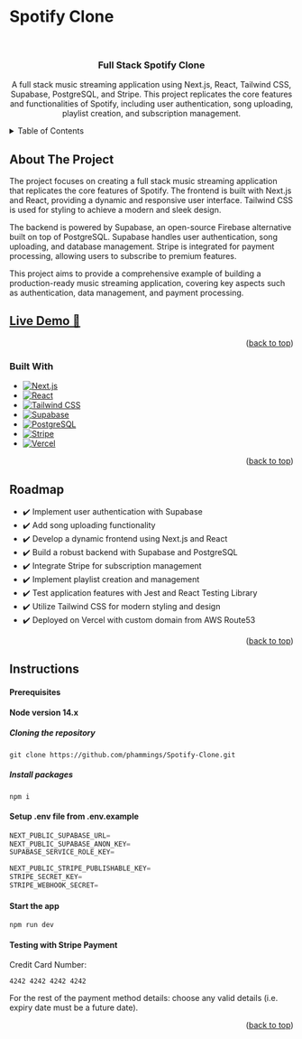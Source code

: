 # Spotify Clone
<a name="readme-top"></a>
<!-- PROJECT LOGO -->
<br />
<div align="center">

<h3 align="center">Full Stack Spotify Clone</h3>

  <p align="center">
    A full stack music streaming application using Next.js, React, Tailwind CSS, Supabase, PostgreSQL, and Stripe. This project replicates the core features and functionalities of Spotify, including user authentication, song uploading, playlist creation, and subscription management.
  </p>
</div>


<!-- TABLE OF CONTENTS -->
<details>
  <summary>Table of Contents</summary>
  <ol>
    <li>
      <a href="#about-the-project">About The Project</a>
      <ul>
        <li><a href="#built-with">Built With</a></li>
      </ul>
    </li>
    <li><a href="#roadmap">Roadmap</a></li>
    <li><a href="#instructions">Instructions</a></li>
  </ol>
</details>


<!-- ABOUT THE PROJECT -->
## About The Project

The project focuses on creating a full stack music streaming application that replicates the core features of Spotify. The frontend is built with Next.js and React, providing a dynamic and responsive user interface. Tailwind CSS is used for styling to achieve a modern and sleek design.

The backend is powered by Supabase, an open-source Firebase alternative built on top of PostgreSQL. Supabase handles user authentication, song uploading, and database management. Stripe is integrated for payment processing, allowing users to subscribe to premium features.

This project aims to provide a comprehensive example of building a production-ready music streaming application, covering key aspects such as authentication, data management, and payment processing.

## [Live Demo 🔗](spotify.ryanlepham.com)

<p align="right">(<a href="#readme-top">back to top</a>)</p>



### Built With

* [![Next.js][Next.js]][Next.js-url]
* [![React][React]][React-url]
* [![Tailwind CSS][Tailwind CSS]][Tailwind CSS-url]
* [![Supabase][Supabase]][Supabase-url]
* [![PostgreSQL][PostgreSQL]][PostgreSQL-url]
* [![Stripe][Stripe]][Stripe-url]
* [![Vercel][Vercel]][Vercel-url]


<p align="right">(<a href="#readme-top">back to top</a>)</p>

<!-- ROADMAP -->
## Roadmap

- ✔️ Implement user authentication with Supabase
- ✔️ Add song uploading functionality
- ✔️ Develop a dynamic frontend using Next.js and React
- ✔️ Build a robust backend with Supabase and PostgreSQL
- ✔️ Integrate Stripe for subscription management
- ✔️ Implement playlist creation and management
- ✔️ Test application features with Jest and React Testing Library
- ✔️ Utilize Tailwind CSS for modern styling and design
- ✔️ Deployed on Vercel with custom domain from AWS Route53


<p align="right">(<a href="#readme-top">back to top</a>)</p>


<!-- INSTRUCTIONS -->
## Instructions

#### Prerequisites

**Node version 14.x**

##### Cloning the repository

```shell
git clone https://github.com/phammings/Spotify-Clone.git
```

##### Install packages

```shell
npm i
```

#### Setup .env file from .env.example

```js
NEXT_PUBLIC_SUPABASE_URL=
NEXT_PUBLIC_SUPABASE_ANON_KEY=
SUPABASE_SERVICE_ROLE_KEY=

NEXT_PUBLIC_STRIPE_PUBLISHABLE_KEY=
STRIPE_SECRET_KEY=
STRIPE_WEBHOOK_SECRET=
```

#### Start the app

```shell
npm run dev
```

#### Testing with Stripe Payment

Credit Card Number:
```
4242 4242 4242 4242
```

For the rest of the payment method details: choose any valid details (i.e. expiry date must be a future date).

    


<p align="right">(<a href="#readme-top">back to top</a>)</p>



[Next.js]: https://img.shields.io/badge/next.js-000000?style=for-the-badge&logo=nextdotjs&logoColor=white
[Next.js-url]: https://nextjs.org/
[Tailwind CSS]: https://img.shields.io/badge/tailwindcss-000000?style=for-the-badge&logo=tailwindcss&logoColor=blue
[Tailwind CSS-url]: https://tailwindcss.com/
[Supabase]: https://img.shields.io/badge/Supabase-3ECF8E?style=for-the-badge&logo=supabase&logoColor=white
[Supabase-url]: https://supabase.com/
[PostgreSQL]: https://img.shields.io/badge/PostgreSQL-316192?style=for-the-badge&logo=postgresql&logoColor=white
[PostgreSQL-url]: https://www.postgresql.org/
[Stripe]: https://img.shields.io/badge/Stripe-626CD9?style=for-the-badge&logo=Stripe&logoColor=white
[Stripe-url]: https://stripe.com/en-ca
[React]: https://img.shields.io/badge/react-%2320232a.svg?style=for-the-badge&logo=react&logoColor=%2361DAFB
[React-url]: https://reactjs.org/
[Vercel]: https://img.shields.io/badge/vercel-%23000000.svg?style=for-the-badge&logo=vercel&logoColor=white
[Vercel-url]: https://reactjs.org/